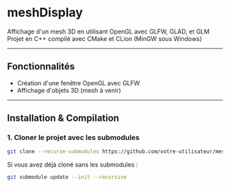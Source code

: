 # meshDisplay

Affichage d'un mesh 3D en utilisant OpenGL avec GLFW, GLAD, et GLM  
Projet en C++ compilé avec CMake et CLion (MinGW sous Windows)

---

## Fonctionnalités

- Création d'une fenêtre OpenGL avec GLFW
- Affichage d'objets 3D (mesh à venir)

---

## Installation & Compilation

### 1. Cloner le projet avec les submodules

```bash
git clone --recurse-submodules https://github.com/votre-utilisateur/meshDisplay.git
```

Si vous avez déjà cloné sans les submodules :

```bash
git submodule update --init --recursive
```

